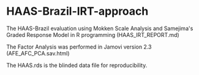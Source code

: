 # HAAS-Brazil-IRT-approach
The HAAS-Brazil evaluation using Mokken Scale Analysis and Samejima's Graded Response Model in R programming (HAAS_IRT_REPORT.md)

The Factor Analysis was performed in Jamovi version 2.3 (AFE_AFC_PCA.sav.html)

The HAAS.rds is the blinded data file for reproducibility.
